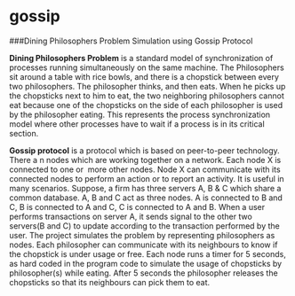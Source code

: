 # gossip
###Dining Philosophers Problem Simulation using Gossip Protocol

**Dining Philosophers Problem** is a standard model of synchronization of
processes running simultaneously on the same machine. The Philosophers
sit around a table with rice bowls, and there is a chopstick between every
two philosophers. The philosopher thinks, and then eats. When he picks up
the chopsticks next to him to eat, the two neighboring philosophers cannot
eat because one of the chopsticks on the side of each philosopher is used
by the philosopher eating. This represents the process synchronization
model where other processes have to wait if a process is in its critical
section.


**Gossip protocol** is a protocol which is based on peer-to-peer technology.
There a ​n nodes which are working together on a network. Each node ​X is
connected to one or ​ more other nodes. Node ​X can communicate with its
connected nodes to perform an action or to report an activity. It is useful in
many scenarios. Suppose, a firm has three servers A, B & C which share a
common database. A, B and C act as three nodes. A is connected to B and
C, B is connected to A and C, C is connected to A and B. When a user
performs transactions on server A, it sends signal to the other two servers(B
and C) to update according to the transaction performed by the user.
The project simulates the problem by representing philosophers as nodes.
Each philosopher can communicate with its neighbours to know if the
chopstick is under usage or free. Each node runs a timer for 5 seconds, as
hard coded in the program code to simulate the usage of chopsticks by
philosopher(s) while eating. After 5 seconds the philosopher releases the
chopsticks so that its neighbours can pick them to eat.
